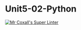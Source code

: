 # Unit5-02-Python
[![Mr Coxall's Super Linter](https://github.com/ICS3U-Programming-LiaD/Unit5-02-Python/workflows/Mr%20Coxall's%20Super%20Linter/badge.svg)](https://github.com/ICS3U-Programming-LiaD/Unit5-02-Python/actions/)
